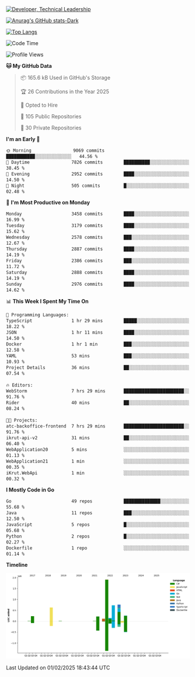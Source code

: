<div>
  <a href="https://www.linkedin.com/in/arielpineiro/" target="_blank" rel="nofollow noopener noreferrer">
    <img src="https://img.shields.io/badge/-LinkedIn-%230077B5?style=for-the-badge&logo=linkedin&logoColor=white" alt="Developer, Technical Leadership" title="Ariel Piñeiro">
  </a>
</div>

[![Anurag's GitHub stats-Dark](https://github-readme-stats.vercel.app/api?username=arielsrv&show_icons=true&theme=dark#gh-dark-mode-only)](https://github.com/anuraghazra/github-readme-stats#gh-dark-mode-only)

[![Top Langs](https://github-readme-stats.vercel.app/api/top-langs/?username=arielsrv&layout=compact&langs_count=10&theme=dark#gh-dark-mode-only)](https://github.com/anuraghazra/github-readme-stats&theme=dark#gh-dark-mode-only)

<!--START_SECTION:waka-->
![Code Time](http://img.shields.io/badge/Code%20Time-1%2C131%20hrs%205%20mins-blue)

![Profile Views](http://img.shields.io/badge/Profile%20Views-0-blue)

**🐱 My GitHub Data** 

> 📦 165.6 kB Used in GitHub's Storage 
 > 
> 🏆 26 Contributions in the Year 2025
 > 
> 💼 Opted to Hire
 > 
> 📜 105 Public Repositories 
 > 
> 🔑 30 Private Repositories 
 > 
**I'm an Early 🐤** 

```text
🌞 Morning                9069 commits        ███████████░░░░░░░░░░░░░░   44.56 % 
🌆 Daytime                7826 commits        ██████████░░░░░░░░░░░░░░░   38.45 % 
🌃 Evening                2952 commits        ████░░░░░░░░░░░░░░░░░░░░░   14.50 % 
🌙 Night                  505 commits         █░░░░░░░░░░░░░░░░░░░░░░░░   02.48 % 
```
📅 **I'm Most Productive on Monday** 

```text
Monday                   3458 commits        ████░░░░░░░░░░░░░░░░░░░░░   16.99 % 
Tuesday                  3179 commits        ████░░░░░░░░░░░░░░░░░░░░░   15.62 % 
Wednesday                2578 commits        ███░░░░░░░░░░░░░░░░░░░░░░   12.67 % 
Thursday                 2887 commits        ████░░░░░░░░░░░░░░░░░░░░░   14.19 % 
Friday                   2386 commits        ███░░░░░░░░░░░░░░░░░░░░░░   11.72 % 
Saturday                 2888 commits        ████░░░░░░░░░░░░░░░░░░░░░   14.19 % 
Sunday                   2976 commits        ████░░░░░░░░░░░░░░░░░░░░░   14.62 % 
```


📊 **This Week I Spent My Time On** 

```text
💬 Programming Languages: 
TypeScript               1 hr 29 mins        █████░░░░░░░░░░░░░░░░░░░░   18.22 % 
JSON                     1 hr 11 mins        ████░░░░░░░░░░░░░░░░░░░░░   14.50 % 
Docker                   1 hr 1 min          ███░░░░░░░░░░░░░░░░░░░░░░   12.58 % 
YAML                     53 mins             ███░░░░░░░░░░░░░░░░░░░░░░   10.93 % 
Project Details          36 mins             ██░░░░░░░░░░░░░░░░░░░░░░░   07.54 % 

🔥 Editors: 
WebStorm                 7 hrs 29 mins       ███████████████████████░░   91.76 % 
Rider                    40 mins             ██░░░░░░░░░░░░░░░░░░░░░░░   08.24 % 

🐱‍💻 Projects: 
atc-backoffice-frontend  7 hrs 29 mins       ███████████████████████░░   91.76 % 
ikrut-api-v2             31 mins             ██░░░░░░░░░░░░░░░░░░░░░░░   06.40 % 
WebApplication20         5 mins              ░░░░░░░░░░░░░░░░░░░░░░░░░   01.13 % 
WebApplication21         1 min               ░░░░░░░░░░░░░░░░░░░░░░░░░   00.35 % 
iKrut.WebApi             1 min               ░░░░░░░░░░░░░░░░░░░░░░░░░   00.32 % 
```

**I Mostly Code in Go** 

```text
Go                       49 repos            ██████████████░░░░░░░░░░░   55.68 % 
Java                     11 repos            ███░░░░░░░░░░░░░░░░░░░░░░   12.50 % 
JavaScript               5 repos             █░░░░░░░░░░░░░░░░░░░░░░░░   05.68 % 
Python                   2 repos             █░░░░░░░░░░░░░░░░░░░░░░░░   02.27 % 
Dockerfile               1 repo              ░░░░░░░░░░░░░░░░░░░░░░░░░   01.14 % 
```



**Timeline**

![Lines of Code chart](https://raw.githubusercontent.com/arielsrv/arielsrv/main/assets/bar_graph.png)


 Last Updated on 01/02/2025 18:43:44 UTC
<!--END_SECTION:waka-->

